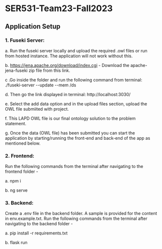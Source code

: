 # SER531-Team23-Fall2023

## Application Setup

### 1. Fuseki Server:

a. Run the fuseki server locally and upload the required .owl files or run from hosted instance. The application will not work without this.

b. https://jena.apache.org/download/index.cgi - Download the apache-jena-fuseki zip file from this link.

c .Go inside the folder and run the following command from terminal: ./fuseki-server --update --mem /ds

d. Then go the link displayed in terminal: http://localhost:3030/

e. Select the add data option and in the upload files section, upload the OWL file submiited with project.

f. This LAPD OWL file is our final ontology solution to the problem statement.

g. Once the data (OWL file) has been submitted you can start the application by starting/running the front-end and back-end of the app as mentioned below.

### 2. Frontend:
Run the following commands from the terminal after navigating to the frontend folder -

a. npm i

b. ng serve

### 3. Backend:
Create a .env file in the backend folder. A sample is provided for the content in env.example.txt. Run the following commands from the terminal after navigating to the backend folder -

a. pip install -r requirements.txt

b. flask run
